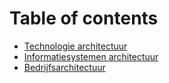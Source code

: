 # Table of contents

* [Technologie architectuur](README.md)
* [Informatiesystemen architectuur](untitled.md)
* [Bedrijfsarchitectuur](untitled-1.md)

